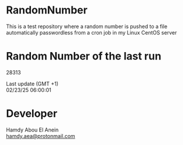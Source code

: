 # RandomNumber    
This is a test repository where a random number is pushed to a file automatically passwordless from a cron job in my Linux CentOS server    
# Random Number of the last run   
28313
      
Last update (GMT +1)    
02/23/25 06:00:01
# Developer    
Hamdy Abou El Anein   
hamdy.aea@protonmail.com
